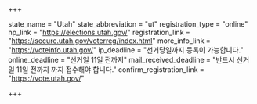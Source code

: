 +++

state_name = "Utah"
state_abbreviation = "ut"
registration_type = "online"
hp_link = "https://elections.utah.gov/"
registration_link = "https://secure.utah.gov/voterreg/index.html"
more_info_link = "https://voteinfo.utah.gov/"
ip_deadline = "선거당일까지 등록이 가능합니다."
online_deadline = "선거일 11일 전까지"
mail_received_deadline = "반드시 선거일 11일 전까지 까지 접수해야 합니다."
confirm_registration_link = "https://vote.utah.gov/"

+++